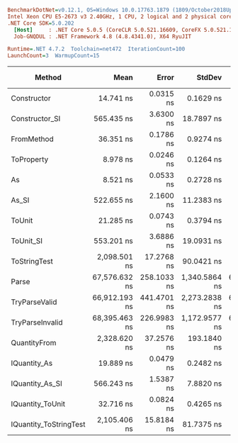 ``` ini

BenchmarkDotNet=v0.12.1, OS=Windows 10.0.17763.1879 (1809/October2018Update/Redstone5)
Intel Xeon CPU E5-2673 v3 2.40GHz, 1 CPU, 2 logical and 2 physical cores
.NET Core SDK=5.0.202
  [Host]     : .NET Core 5.0.5 (CoreCLR 5.0.521.16609, CoreFX 5.0.521.16609), X64 RyuJIT
  Job-GNQDUL : .NET Framework 4.8 (4.8.4341.0), X64 RyuJIT

Runtime=.NET 4.7.2  Toolchain=net472  IterationCount=100  
LaunchCount=3  WarmupCount=15  

```
|                 Method |          Mean |       Error |        StdDev |        Median |  Gen 0 |  Gen 1 | Gen 2 | Allocated |
|----------------------- |--------------:|------------:|--------------:|--------------:|-------:|-------:|------:|----------:|
|            Constructor |     14.741 ns |   0.0315 ns |     0.1629 ns |     14.726 ns |      - |      - |     - |         - |
|         Constructor_SI |    565.435 ns |   3.6300 ns |    18.7897 ns |    570.328 ns | 0.0296 |      - |     - |     201 B |
|             FromMethod |     36.351 ns |   0.1786 ns |     0.9274 ns |     36.364 ns |      - |      - |     - |         - |
|             ToProperty |      8.978 ns |   0.0246 ns |     0.1264 ns |      8.963 ns |      - |      - |     - |         - |
|                     As |      8.521 ns |   0.0533 ns |     0.2728 ns |      8.462 ns |      - |      - |     - |         - |
|                  As_SI |    522.655 ns |   2.1600 ns |    11.2383 ns |    521.022 ns | 0.0296 |      - |     - |     201 B |
|                 ToUnit |     21.285 ns |   0.0743 ns |     0.3794 ns |     21.231 ns |      - |      - |     - |         - |
|              ToUnit_SI |    553.201 ns |   3.6886 ns |    19.0931 ns |    546.809 ns | 0.0296 |      - |     - |     201 B |
|           ToStringTest |  2,098.501 ns |  17.2768 ns |    90.0421 ns |  2,080.221 ns | 0.1907 |      - |     - |    1244 B |
|                  Parse | 67,576.632 ns | 258.1033 ns | 1,340.5864 ns | 67,393.036 ns | 8.4229 | 0.2441 |     - |   54377 B |
|          TryParseValid | 66,912.193 ns | 441.4701 ns | 2,273.2838 ns | 67,300.500 ns | 8.4229 | 0.2441 |     - |   54353 B |
|        TryParseInvalid | 68,395.463 ns | 226.9983 ns | 1,172.9577 ns | 68,296.729 ns | 8.3008 | 0.2441 |     - |   53895 B |
|           QuantityFrom |  2,328.620 ns |  37.2576 ns |   193.1840 ns |  2,300.000 ns |      - |      - |     - |    8192 B |
|           IQuantity_As |     19.889 ns |   0.0479 ns |     0.2482 ns |     19.875 ns | 0.0038 |      - |     - |      24 B |
|        IQuantity_As_SI |    566.243 ns |   1.5387 ns |     7.8820 ns |    565.226 ns | 0.0296 |      - |     - |     201 B |
|       IQuantity_ToUnit |     32.716 ns |   0.0824 ns |     0.4265 ns |     32.676 ns | 0.0088 |      - |     - |      56 B |
| IQuantity_ToStringTest |  2,105.406 ns |  15.8184 ns |    81.7375 ns |  2,092.846 ns | 0.1907 |      - |     - |    1244 B |
